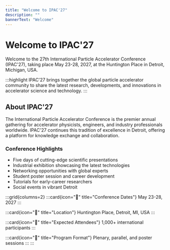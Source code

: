 ```yaml
---
title: "Welcome to IPAC'27"
description: ""
bannerText: "Welcome"
---
```


# Welcome to IPAC'27

Welcome to the 27th International Particle Accelerator Conference (IPAC'27), taking place May 23-28, 2027, at the Huntington Place in Detroit, Michigan, USA.

:::highlight
IPAC'27 brings together the global particle accelerator community to share the latest research, developments, and innovations in accelerator science and technology.
:::

## About IPAC'27

The International Particle Accelerator Conference is the premier annual gathering for accelerator physicists, engineers, and industry professionals worldwide. IPAC'27 continues this tradition of excellence in Detroit, offering a platform for knowledge exchange and collaboration.

### Conference Highlights

- Five days of cutting-edge scientific presentations
- Industrial exhibition showcasing the latest technologies
- Networking opportunities with global experts
- Student poster session and career development
- Tutorials for early-career researchers
- Social events in vibrant Detroit

:::grid{columns=2}
:::card{icon="📅" title="Conference Dates"}
May 23-28, 2027
:::

:::card{icon="📍" title="Location"}
Huntington Place, Detroit, MI, USA
:::

:::card{icon="👥" title="Expected Attendees"}
1,000+ international participants
:::

:::card{icon="🎯" title="Program Format"}
Plenary, parallel, and poster sessions
:::
:::
